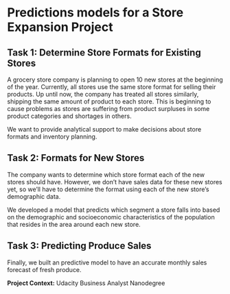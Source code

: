 # Predictions models for a Store Expansion Project

## Task 1: Determine Store Formats for Existing Stores

A grocery store company is planning to open 10 new stores at the beginning of the year. Currently, all stores use the same store format for selling their products. Up until now, the company has treated all stores similarly, shipping the same amount of product to each store. This is beginning to cause problems as stores are suffering from product surpluses in some product categories and shortages in others.  

We want to provide analytical support to make decisions about store formats and inventory planning.

## Task 2: Formats for New Stores  

The company wants to determine which store format each of the new stores should have. However, we don’t have sales data for these new stores yet, so we’ll have to determine the format using each of the new store’s demographic data. 

We developed a model that predicts which segment a store falls into based on the demographic and socioeconomic characteristics of the population that resides in the area around each new store. 

## Task 3: Predicting Produce Sales 

Finally, we built an predictive model to have an accurate monthly sales forecast of fresh produce.
 
 **Project Context:** Udacity Business Analyst Nanodegree 
